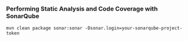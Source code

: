 ### Performing Static Analysis and Code Coverage with SonarQube
```
mvn clean package sonar:sonar -Dsonar.login=your-sonarqube-project-token
```
